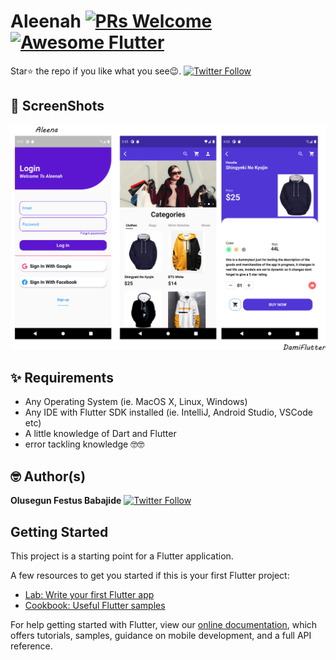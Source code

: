 # Aleenah [![PRs Welcome](https://img.shields.io/badge/PRs-welcome-brightgreen.svg?style=flat-square)](http://makeapullrequest.com) <a href="https://github.com/Solido/awesome-flutter"><img alt="Awesome Flutter" src="https://img.shields.io/badge/Awesome-Flutter-blue.svg?longCache=true&style=flat-square" /></a>



Star⭐ the repo if you like what you see😉.
[![Twitter Follow](https://img.shields.io/twitter/follow/LeanXmolly1.svg?style=social)](https://twitter.com/LeanXmolly1)


## 📸 ScreenShots

<img src="assets/images/githubreadmepic.jpg.jpg"/>




## ✨ Requirements
* Any Operating System (ie. MacOS X, Linux, Windows)
* Any IDE with Flutter SDK installed (ie. IntelliJ, Android Studio, VSCode etc)
* A little knowledge of Dart and Flutter
* error tackling knowledge  🤓🤓

## 🤓 Author(s)
**Olusegun Festus Babajide** [![Twitter Follow](https://img.shields.io/twitter/follow/LeanXmolly1.svg?style=social)](https://twitter.com/LeanXmolly1)

## Getting Started

This project is a starting point for a Flutter application.

A few resources to get you started if this is your first Flutter project:

- [Lab: Write your first Flutter app](https://flutter.io/docs/get-started/codelab)
- [Cookbook: Useful Flutter samples](https://flutter.io/docs/cookbook)

For help getting started with Flutter, view our 
[online documentation](https://flutter.io/docs), which offers tutorials, 
samples, guidance on mobile development, and a full API reference.
